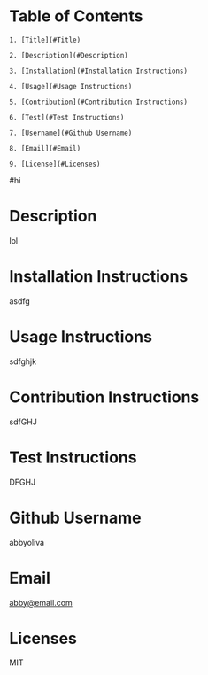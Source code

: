 # Table of Contents

    1. [Title](#Title)

    2. [Description](#Description)

    3. [Installation](#Installation Instructions)

    4. [Usage](#Usage Instructions)

    5. [Contribution](#Contribution Instructions)

    6. [Test](#Test Instructions)

    7. [Username](#Github Username)

    8. [Email](#Email)

    9. [License](#Licenses)

    
  #hi


  # Description
  lol


  # Installation Instructions
  asdfg


  # Usage Instructions
  sdfghjk


  # Contribution Instructions
  sdfGHJ


  # Test Instructions
  DFGHJ


  # Github Username
  abbyoliva


  # Email
  abby@email.com


  # Licenses
  MIT


    